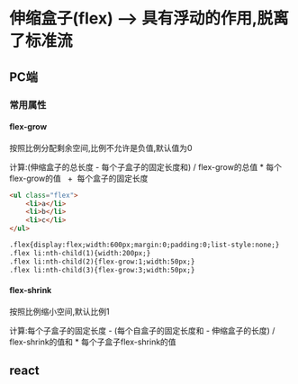 # 伸缩盒子(flex) --> 具有浮动的作用,脱离了标准流

## PC端

### 常用属性

#### flex-grow

按照比例分配剩余空间,比例不允许是负值,默认值为0

计算:(伸缩盒子的总长度 - 每个子盒子的固定长度和) / flex-grow的总值 * 每个flex-grow的值   +  每个盒子的固定长度

```html
<ul class="flex">
    <li>a</li>
    <li>b</li>
    <li>c</li>
</ul>

.flex{display:flex;width:600px;margin:0;padding:0;list-style:none;}
.flex li:nth-child(1){width:200px;}
.flex li:nth-child(2){flex-grow:1;width:50px;}
.flex li:nth-child(3){flex-grow:3;width:50px;}
```
#### flex-shrink

按照比例缩小空间,默认比例1

计算:每个子盒子的固定长度 -  (每个自盒子的固定长度和 - 伸缩盒子的长度) / flex-shrink的值和 * 每个子盒子flex-shrink的值

## react

